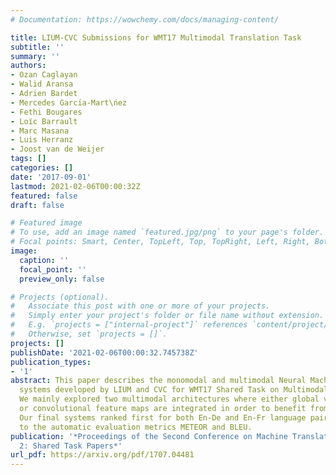 ```yaml
---
# Documentation: https://wowchemy.com/docs/managing-content/

title: LIUM-CVC Submissions for WMT17 Multimodal Translation Task
subtitle: ''
summary: ''
authors:
- Ozan Caglayan
- Walid Aransa
- Adrien Bardet
- Mercedes Garcı́a-Mart\ńez
- Fethi Bougares
- Loı̈c Barrault
- Marc Masana
- Luis Herranz
- Joost van de Weijer
tags: []
categories: []
date: '2017-09-01'
lastmod: 2021-02-06T00:00:32Z
featured: false
draft: false

# Featured image
# To use, add an image named `featured.jpg/png` to your page's folder.
# Focal points: Smart, Center, TopLeft, Top, TopRight, Left, Right, BottomLeft, Bottom, BottomRight.
image:
  caption: ''
  focal_point: ''
  preview_only: false

# Projects (optional).
#   Associate this post with one or more of your projects.
#   Simply enter your project's folder or file name without extension.
#   E.g. `projects = ["internal-project"]` references `content/project/deep-learning/index.md`.
#   Otherwise, set `projects = []`.
projects: []
publishDate: '2021-02-06T00:00:32.745738Z'
publication_types:
- '1'
abstract: This paper describes the monomodal and multimodal Neural Machine Translation
  systems developed by LIUM and CVC for WMT17 Shared Task on Multimodal Translation.
  We mainly explored two multimodal architectures where either global visual features
  or convolutional feature maps are integrated in order to benefit from visual context.
  Our final systems ranked first for both En-De and En-Fr language pairs according
  to the automatic evaluation metrics METEOR and BLEU.
publication: '*Proceedings of the Second Conference on Machine Translation, Volume
  2: Shared Task Papers*'
url_pdf: https://arxiv.org/pdf/1707.04481
---
```

